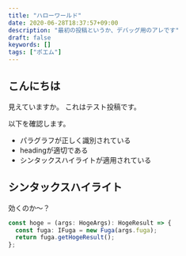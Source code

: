 ```yaml
---
title: "ハローワールド"
date: 2020-06-28T18:37:57+09:00
description: "最初の投稿というか、デバッグ用のアレです"
draft: false
keywords: []
tags: ["ポエム"]
---
```


## こんにちは

見えていますか。
これはテスト投稿です。

以下を確認します。

* パラグラフが正しく識別されている
* headingが適切である
* シンタックスハイライトが適用されている

## シンタックスハイライト

効くのか～？

```typescript
const hoge = (args: HogeArgs): HogeResult => {
  const fuga: IFuga = new Fuga(args.fuga);
  return fuga.getHogeResult();
};
```
